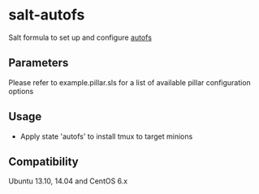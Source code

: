 salt-autofs
===========

Salt formula to set up and configure [autofs]()

Parameters
------------
Please refer to example.pillar.sls for a list of available pillar configuration options

Usage
-----
- Apply state 'autofs' to install tmux to target minions

Compatibility
-------------
Ubuntu 13.10, 14.04 and CentOS 6.x
